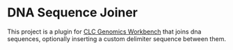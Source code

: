 DNA Sequence Joiner
===================

This project is a plugin for [CLC Genomics Workbench](http://www.clcbio.com/products/clc-genomics-workbench/)
that joins dna sequences, optionally inserting a custom delimiter sequence between them.
